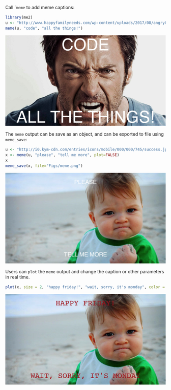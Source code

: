 <!-- README.md is generated from README.Rmd. Please edit that file -->
Call \``meme` to add meme captions:

``` r
library(me2)
u <- "http://www.happyfamilyneeds.com/wp-content/uploads/2017/08/angry8.jpg"
meme(u, "code", "all the things!")
```

![](Figs/unnamed-chunk-2-1.png)

The `meme` output can be save as an object, and can be exported to file using `meme_save`:

``` r
u <- "http://i0.kym-cdn.com/entries/icons/mobile/000/000/745/success.jpg"
x <- meme(u, "please", "tell me more", plot=FALSE)
x
meme_save(x, file="Figs/meme.png")
```

<img src="Figs/meme.png" width="672"/>

Users can `plot` the `meme` output and change the caption or other parameters in real time.

``` r
plot(x, size = 2, "happy friday!", "wait, sorry, it's monday", color = "firebrick", font = "Courier")
```

![](Figs/unnamed-chunk-4-1.png)
